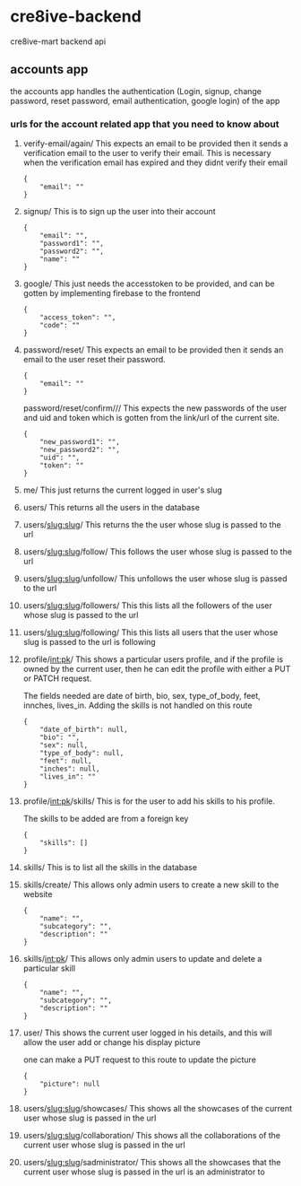 # cre8ive-backend
cre8ive-mart backend api

## accounts app
the accounts app handles the authentication (Login, signup, change password, reset password, email authentication, google login) of the app

### urls for the account related app that you need to know about
1. verify-email/again/
    This expects an email to be provided then it sends a verification email to the user to verify their email. This is necessary when the verification email has expired and they didnt verify their email
    ```
    {
        "email": ""
    }
    ```

2. signup/
    This is to sign up the user into their account
    ```
    {
        "email": "",
        "password1": "",
        "password2": "",
        "name": ""
    }
    ```

3. google/
    This just needs the accesstoken to be provided, and can be gotten by implementing firebase to the frontend
    ```
    {
        "access_token": "",
        "code": ""
    }
    ```

4. password/reset/
    This expects an email to be provided then it sends an email to the user reset their password.
    ```
    {
        "email": ""
    }
    ```

    password/reset/confirm/<uidb64>/<token>/
    This expects the new passwords of the user and uid and token which is gotten from the link/url of the current site.
    ```
    {
        "new_password1": "",
        "new_password2": "",
        "uid": "",
        "token": ""
    }
    ```

5. me/
    This just returns the current logged in user's slug

6. users/
    This returns all the users in the database

7. users/<slug:slug>/
    This returns the the user whose slug is passed to the url

8. users/<slug:slug>/follow/
    This follows the user whose slug is passed to the url

9. users/<slug:slug>/unfollow/
    This unfollows the user whose slug is passed to the url

10. users/<slug:slug>/followers/
    This this lists all the followers of the user whose slug is passed to the url

11. users/<slug:slug>/following/
    This this lists all users that the user whose slug is passed to the url is following

12. profile/<int:pk>/
    This shows a particular users profile, and if the profile is owned by the current user, then he can edit the profile with either a PUT or PATCH request.

    The fields needed are date of birth, bio, sex, type_of_body, feet, innches, lives_in. Adding the skills is not handled on this route
    ```
    {
        "date_of_birth": null,
        "bio": "",
        "sex": null,
        "type_of_body": null,
        "feet": null,
        "inches": null,
        "lives_in": ""
    }
    ```

13. profile/<int:pk>/skills/
    This is for the user to add his skills to his profile.

    The skills to be added are from a foreign key
    ```
    {
        "skills": []
    }
    ```

14. skills/
    This is to list all the skills in the database

15. skills/create/
    This allows only admin users to create a new skill to the website

    ```
    {
        "name": "",
        "subcategory": "",
        "description": ""
    }
    ```

16. skills/<int:pk>/
    This allows only admin users to update and delete a particular skill

    ```
    {
        "name": "",
        "subcategory": "",
        "description": ""
    }
    ```
17. user/
    This shows the current user logged in his details, and this will allow the user add or change his display picture

    one can make a PUT request to this route to update the picture
    ```
    {
        "picture": null
    }
    ```

18. users/<slug:slug>/showcases/
    This shows all the showcases of the current user whose slug is passed in the url

19. users/<slug:slug>/collaboration/
    This shows all the collaborations of the current user whose slug is passed in the url

20. users/<slug:slug>/sadministrator/
    This shows all the showcases that the current user whose slug is passed in the url is an administrator to
